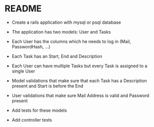 # README

- Create a rails application with mysql or psql database

- The application has two models: User and Tasks

- Each User has the columns which he needs to log in (Mail, PasswordHash, ...)

- Each Task has an Start, End and Description

- Each User can have multiple Tasks but every Task is assigned to a single User

- Model validations that make sure that each Task has a Description present and Start is before the End
- User validations that make sure Mail Address is valid and Password present
- Add tests for these models
- Add controller tests
